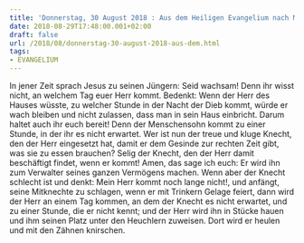 ```yaml
---
title: 'Donnerstag, 30 August 2018 : Aus dem Heiligen Evangelium nach Matthäus - Mt 24,42-51.'
date: 2018-08-29T17:48:00.001+02:00
draft: false
url: /2018/08/donnerstag-30-august-2018-aus-dem.html
tags: 
- EVANGELIUM
---
```


In jener Zeit sprach Jesus zu seinen Jüngern: Seid wachsam! Denn ihr wisst nicht, an welchem Tag euer Herr kommt. Bedenkt: Wenn der Herr des Hauses wüsste, zu welcher Stunde in der Nacht der Dieb kommt, würde er wach bleiben und nicht zulassen, dass man in sein Haus einbricht. Darum haltet auch ihr euch bereit! Denn der Menschensohn kommt zu einer Stunde, in der ihr es nicht erwartet. Wer ist nun der treue und kluge Knecht, den der Herr eingesetzt hat, damit er dem Gesinde zur rechten Zeit gibt, was sie zu essen brauchen? Selig der Knecht, den der Herr damit beschäftigt findet, wenn er kommt! Amen, das sage ich euch: Er wird ihn zum Verwalter seines ganzen Vermögens machen. Wenn aber der Knecht schlecht ist und denkt: Mein Herr kommt noch lange nicht!, und anfängt, seine Mitknechte zu schlagen, wenn er mit Trinkern Gelage feiert, dann wird der Herr an einem Tag kommen, an dem der Knecht es nicht erwartet, und zu einer Stunde, die er nicht kennt; und der Herr wird ihn in Stücke hauen und ihm seinen Platz unter den Heuchlern zuweisen. Dort wird er heulen und mit den Zähnen knirschen.